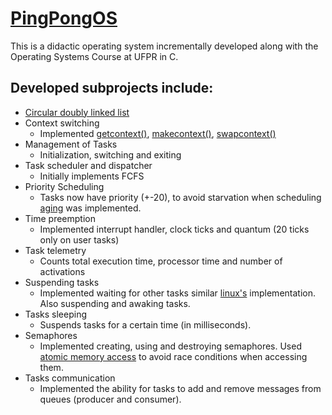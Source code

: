 # [PingPongOS](https://wiki.inf.ufpr.br/maziero/doku.php?id=so:pingpongos)
This is a didactic operating system incrementally developed along with the Operating Systems Course at UFPR in C.

## Developed subprojects include:
* [Circular doubly linked list](https://www.geeksforgeeks.org/introduction-to-circular-doubly-linked-list/)
* Context switching
  * Implemented [getcontext()](https://man7.org/linux/man-pages/man3/getcontext.3.html), [makecontext()](https://man7.org/linux/man-pages/man3/makecontext.3.html), [swapcontext()](https://man7.org/linux/man-pages/man3/makecontext.3.html)
* Management of Tasks
  * Initialization, switching and exiting
* Task scheduler and dispatcher
    * Initially implements FCFS
* Priority Scheduling
    * Tasks now have priority (+-20), to avoid starvation when scheduling [aging](https://en.wikipedia.org/wiki/Aging_(scheduling)) was implemented.
* Time preemption
    * Implemented interrupt handler, clock ticks and quantum (20 ticks only on user tasks)
* Task telemetry
    * Counts total execution time, processor time and number of activations
* Suspending tasks
    * Implemented waiting for other tasks similar [linux's](https://man7.org/linux/man-pages/man2/wait.2.html) implementation. Also suspending and awaking tasks.
* Tasks sleeping
    * Suspends tasks for a certain time (in milliseconds).
* Semaphores
    * Implemented creating, using and destroying semaphores. Used [atomic memory access](https://gcc.gnu.org/onlinedocs/gcc-4.1.2/gcc/Atomic-Builtins.html) to avoid race conditions when accessing them.
* Tasks communication
    * Implemented the ability for tasks to add and remove messages from queues (producer and consumer).
